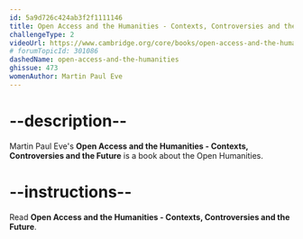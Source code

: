 ```yaml
---
id: 5a9d726c424ab3f2f1111146
title: Open Access and the Humanities - Contexts, Controversies and the Future
challengeType: 2
videoUrl: https://www.cambridge.org/core/books/open-access-and-the-humanities
# forumTopicId: 301086
dashedName: open-access-and-the-humanities
ghissue: 473
womenAuthor: Martin Paul Eve
---
```


# --description--

Martin Paul Eve's __Open Access and the Humanities - Contexts, Controversies and the Future__ is a book about the Open Humanities.

# --instructions--

Read __Open Access and the Humanities - Contexts, Controversies and the Future__.